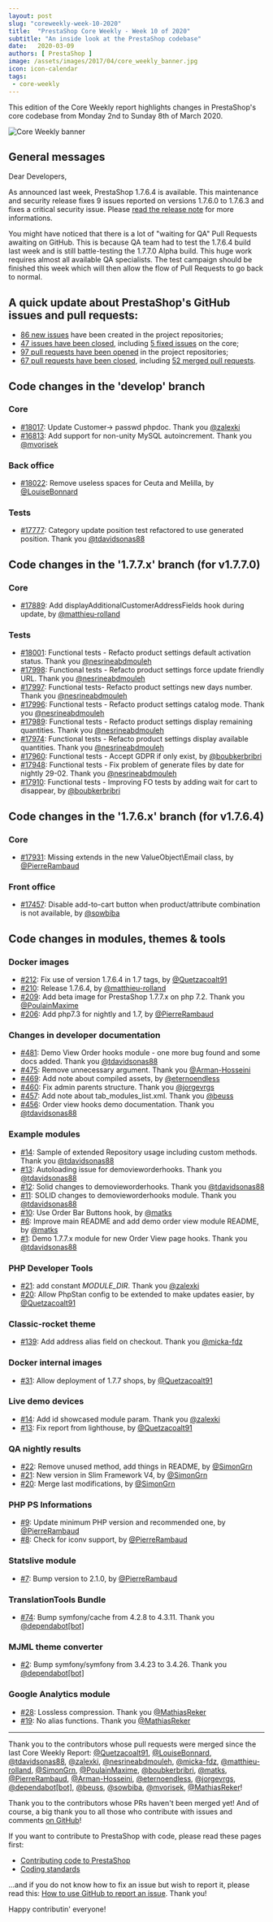 ```yaml
---
layout: post
slug: "coreweekly-week-10-2020"
title:  "PrestaShop Core Weekly - Week 10 of 2020"
subtitle: "An inside look at the PrestaShop codebase"
date:   2020-03-09
authors: [ PrestaShop ]
image: /assets/images/2017/04/core_weekly_banner.jpg
icon: icon-calendar
tags:
 - core-weekly
---
```


This edition of the Core Weekly report highlights changes in PrestaShop's core codebase from Monday 2nd to Sunday 8th of March 2020.

![Core Weekly banner](/assets/images/2018/12/banner-core-weekly.jpg)

## General messages

Dear Developers,

As announced last week, PrestaShop 1.7.6.4 is available. This maintenance and security release fixes 9 issues reported on versions 1.7.6.0 to 1.7.6.3 and fixes a critical security issue. Please [read the release note](https://build.prestashop.com/news/prestashop-1-7-6-4-maintenance-release/) for more informations.

You might have noticed that there is a lot of "waiting for QA" Pull Requests awaiting on GitHub. This is because QA team had to test the 1.7.6.4 build last week and is still battle-testing the 1.7.7.0 Alpha build. This huge work requires almost all available QA specialists. The test campaign should be finished this week which will then allow the flow of Pull Requests to go back to normal.


## A quick update about PrestaShop's GitHub issues and pull requests:

- [86 new issues](https://github.com/search?q=org%3APrestaShop+is%3Apublic++-repo%3Aprestashop%2Fprestashop.github.io++is%3Aissue+created%3A2020-03-02..2020-03-08) have been created in the project repositories;
- [47 issues have been closed](https://github.com/search?q=org%3APrestaShop+is%3Apublic++-repo%3Aprestashop%2Fprestashop.github.io++is%3Aissue+closed%3A2020-03-02..2020-03-08), including [5 fixed issues](https://github.com/search?q=org%3APrestaShop+is%3Apublic++-repo%3Aprestashop%2Fprestashop.github.io++is%3Aissue+label%3Afixed+closed%3A2020-03-02..2020-03-08) on the core;
- [97 pull requests have been opened](https://github.com/search?q=org%3APrestaShop+is%3Apublic++-repo%3Aprestashop%2Fprestashop.github.io++is%3Apr+created%3A2020-03-02..2020-03-08) in the project repositories;
- [67 pull requests have been closed](https://github.com/search?q=org%3APrestaShop+is%3Apublic++-repo%3Aprestashop%2Fprestashop.github.io++is%3Apr+closed%3A2020-03-02..2020-03-08), including [52 merged pull requests](https://github.com/search?q=org%3APrestaShop+is%3Apublic++-repo%3Aprestashop%2Fprestashop.github.io++is%3Apr+merged%3A2020-03-02..2020-03-08).


## Code changes in the 'develop' branch


### Core
* [#18017](https://github.com/PrestaShop/PrestaShop/pull/18017): Update Customer-> passwd phpdoc. Thank you [@zalexki](https://github.com/zalexki)
* [#16813](https://github.com/PrestaShop/PrestaShop/pull/16813): Add support for non-unity MySQL autoincrement. Thank you [@mvorisek](https://github.com/mvorisek)


### Back office
* [#18022](https://github.com/PrestaShop/PrestaShop/pull/18022): Remove useless spaces for Ceuta and Melilla, by [@LouiseBonnard](https://github.com/LouiseBonnard)


### Tests
* [#17777](https://github.com/PrestaShop/PrestaShop/pull/17777): Category update position test refactored to use generated position. Thank you [@tdavidsonas88](https://github.com/tdavidsonas88)


## Code changes in the '1.7.7.x' branch (for v1.7.7.0)


### Core
* [#17889](https://github.com/PrestaShop/PrestaShop/pull/17889): Add displayAdditionalCustomerAddressFields hook during update, by [@matthieu-rolland](https://github.com/matthieu-rolland)


### Tests
* [#18001](https://github.com/PrestaShop/PrestaShop/pull/18001): Functional tests - Refacto product settings default activation status. Thank you [@nesrineabdmouleh](https://github.com/nesrineabdmouleh)
* [#17998](https://github.com/PrestaShop/PrestaShop/pull/17998): Functional tests - Refacto product settings force update friendly URL. Thank you [@nesrineabdmouleh](https://github.com/nesrineabdmouleh)
* [#17997](https://github.com/PrestaShop/PrestaShop/pull/17997): Functional tests- Refacto product settings new days number. Thank you [@nesrineabdmouleh](https://github.com/nesrineabdmouleh)
* [#17996](https://github.com/PrestaShop/PrestaShop/pull/17996): Functional tests - Refacto product settings catalog mode. Thank you [@nesrineabdmouleh](https://github.com/nesrineabdmouleh)
* [#17989](https://github.com/PrestaShop/PrestaShop/pull/17989): Functional tests - Refacto product settings display remaining quantities. Thank you [@nesrineabdmouleh](https://github.com/nesrineabdmouleh)
* [#17974](https://github.com/PrestaShop/PrestaShop/pull/17974): Functional tests - Refacto product settings display available quantities. Thank you [@nesrineabdmouleh](https://github.com/nesrineabdmouleh)
* [#17960](https://github.com/PrestaShop/PrestaShop/pull/17960): Functional tests - Accept GDPR if only exist, by [@boubkerbribri](https://github.com/boubkerbribri)
* [#17948](https://github.com/PrestaShop/PrestaShop/pull/17948): Functional tests - Fix problem of generate files by date for nightly 29-02. Thank you [@nesrineabdmouleh](https://github.com/nesrineabdmouleh)
* [#17910](https://github.com/PrestaShop/PrestaShop/pull/17910): Functional tests - Improving FO tests by adding wait for cart to disappear, by [@boubkerbribri](https://github.com/boubkerbribri)


## Code changes in the '1.7.6.x' branch (for v1.7.6.4)


### Core
* [#17931](https://github.com/PrestaShop/PrestaShop/pull/17931): Missing extends in the new ValueObject\Email class, by [@PierreRambaud](https://github.com/PierreRambaud)


### Front office
* [#17457](https://github.com/PrestaShop/PrestaShop/pull/17457): Disable add-to-cart button when product/attribute combination is not available, by [@sowbiba](https://github.com/sowbiba)


## Code changes in modules, themes & tools


### Docker images
* [#212](https://github.com/PrestaShop/docker/pull/212): Fix use of version 1.7.6.4 in 1.7 tags, by [@Quetzacoalt91](https://github.com/Quetzacoalt91)
* [#210](https://github.com/PrestaShop/docker/pull/210): Release 1.7.6.4, by [@matthieu-rolland](https://github.com/matthieu-rolland)
* [#209](https://github.com/PrestaShop/docker/pull/209): Add beta image for PrestaShop 1.7.7.x on php 7.2. Thank you [@PoulainMaxime](https://github.com/PoulainMaxime)
* [#206](https://github.com/PrestaShop/docker/pull/206): Add php7.3 for nightly and 1.7, by [@PierreRambaud](https://github.com/PierreRambaud)


### Changes in developer documentation
* [#481](https://github.com/PrestaShop/docs/pull/481): Demo View Order hooks module - one more bug found and some docs added. Thank you [@tdavidsonas88](https://github.com/tdavidsonas88)
* [#475](https://github.com/PrestaShop/docs/pull/475): Remove unnecessary argument. Thank you [@Arman-Hosseini](https://github.com/Arman-Hosseini)
* [#469](https://github.com/PrestaShop/docs/pull/469): Add note about compiled assets, by [@eternoendless](https://github.com/eternoendless)
* [#460](https://github.com/PrestaShop/docs/pull/460): Fix admin parents structure. Thank you [@jorgevrgs](https://github.com/jorgevrgs)
* [#457](https://github.com/PrestaShop/docs/pull/457): Add note about tab_modules_list.xml. Thank you [@beuss](https://github.com/beuss)
* [#456](https://github.com/PrestaShop/docs/pull/456): Order view hooks demo documentation. Thank you [@tdavidsonas88](https://github.com/tdavidsonas88)


### Example modules
* [#14](https://github.com/PrestaShop/example-modules/pull/14): Sample of extended Repository usage including custom methods. Thank you [@tdavidsonas88](https://github.com/tdavidsonas88)
* [#13](https://github.com/PrestaShop/example-modules/pull/13): Autoloading issue for demovieworderhooks. Thank you [@tdavidsonas88](https://github.com/tdavidsonas88)
* [#12](https://github.com/PrestaShop/example-modules/pull/12): Solid changes to demovieworderhooks. Thank you [@tdavidsonas88](https://github.com/tdavidsonas88)
* [#11](https://github.com/PrestaShop/example-modules/pull/11): SOLID changes to demovieworderhooks module. Thank you [@tdavidsonas88](https://github.com/tdavidsonas88)
* [#10](https://github.com/PrestaShop/example-modules/pull/10): Use Order Bar Buttons hook, by [@matks](https://github.com/matks)
* [#6](https://github.com/PrestaShop/example-modules/pull/6): Improve main README and add demo order view module README, by [@matks](https://github.com/matks)
* [#1](https://github.com/PrestaShop/example-modules/pull/1): Demo 1.7.7.x module for new Order View page hooks. Thank you [@tdavidsonas88](https://github.com/tdavidsonas88)


### PHP Developer Tools
* [#21](https://github.com/PrestaShop/php-dev-tools/pull/21): add constant _MODULE_DIR_. Thank you [@zalexki](https://github.com/zalexki)
* [#20](https://github.com/PrestaShop/php-dev-tools/pull/20): Allow PhpStan config to be extended to make updates easier, by [@Quetzacoalt91](https://github.com/Quetzacoalt91)


### Classic-rocket theme
* [#139](https://github.com/PrestaShop/classic-rocket/pull/139): Add address alias field on checkout. Thank you [@micka-fdz](https://github.com/micka-fdz)


### Docker internal images
* [#31](https://github.com/PrestaShop/docker-internal-images/pull/31): Allow deployment of 1.7.7 shops, by [@Quetzacoalt91](https://github.com/Quetzacoalt91)


### Live demo devices
* [#14](https://github.com/PrestaShop/live-demo-devices/pull/14): Add id showcased module param. Thank you [@zalexki](https://github.com/zalexki)
* [#13](https://github.com/PrestaShop/live-demo-devices/pull/13): Fix report from lighthouse, by [@Quetzacoalt91](https://github.com/Quetzacoalt91)


### QA nightly results
* [#22](https://github.com/PrestaShop/QANightlyResults/pull/22): Remove unused method, add things in README, by [@SimonGrn](https://github.com/SimonGrn)
* [#21](https://github.com/PrestaShop/QANightlyResults/pull/21): New version in Slim Framework V4, by [@SimonGrn](https://github.com/SimonGrn)
* [#20](https://github.com/PrestaShop/QANightlyResults/pull/20): Merge last modifications, by [@SimonGrn](https://github.com/SimonGrn)


### PHP PS Informations
* [#9](https://github.com/PrestaShop/php-ps-info/pull/9): Update minimum PHP version and recommended one, by [@PierreRambaud](https://github.com/PierreRambaud)
* [#8](https://github.com/PrestaShop/php-ps-info/pull/8): Check for iconv support, by [@PierreRambaud](https://github.com/PierreRambaud)


### Statslive module
* [#7](https://github.com/PrestaShop/statslive/pull/7): Bump version to 2.1.0, by [@PierreRambaud](https://github.com/PierreRambaud)


### TranslationTools Bundle
* [#74](https://github.com/PrestaShop/TranslationToolsBundle/pull/74): Bump symfony/cache from 4.2.8 to 4.3.11. Thank you [@dependabot[bot]](https://github.com/apps/dependabot)


### MJML theme converter
* [#2](https://github.com/PrestaShop/mjml-theme-converter/pull/2): Bump symfony/symfony from 3.4.23 to 3.4.26. Thank you [@dependabot[bot]](https://github.com/apps/dependabot)


### Google Analytics module
* [#28](https://github.com/PrestaShop/ps_googleanalytics/pull/28): Lossless compression. Thank you [@MathiasReker](https://github.com/MathiasReker)
* [#19](https://github.com/PrestaShop/ps_googleanalytics/pull/19): No alias functions. Thank you [@MathiasReker](https://github.com/MathiasReker)


<hr />

Thank you to the contributors whose pull requests were merged since the last Core Weekly Report: [@Quetzacoalt91](https://github.com/Quetzacoalt91), [@LouiseBonnard](https://github.com/LouiseBonnard), [@tdavidsonas88](https://github.com/tdavidsonas88), [@zalexki](https://github.com/zalexki), [@nesrineabdmouleh](https://github.com/nesrineabdmouleh), [@micka-fdz](https://github.com/micka-fdz), [@matthieu-rolland](https://github.com/matthieu-rolland), [@SimonGrn](https://github.com/SimonGrn), [@PoulainMaxime](https://github.com/PoulainMaxime), [@boubkerbribri](https://github.com/boubkerbribri), [@matks](https://github.com/matks), [@PierreRambaud](https://github.com/PierreRambaud), [@Arman-Hosseini](https://github.com/Arman-Hosseini), [@eternoendless](https://github.com/eternoendless), [@jorgevrgs](https://github.com/jorgevrgs), [@dependabot[bot]](https://github.com/apps/dependabot), [@beuss](https://github.com/beuss), [@sowbiba](https://github.com/sowbiba), [@mvorisek](https://github.com/mvorisek), [@MathiasReker](https://github.com/MathiasReker)!

Thank you to the contributors whose PRs haven't been merged yet! And of course, a big thank you to all those who contribute with issues and comments [on GitHub](https://github.com/PrestaShop/PrestaShop)!

If you want to contribute to PrestaShop with code, please read these pages first:

 * [Contributing code to PrestaShop](https://devdocs.prestashop.com/1.7/contribute/contribution-guidelines/)
 * [Coding standards](https://devdocs.prestashop.com/1.7/development/coding-standards/)

...and if you do not know how to fix an issue but wish to report it, please read this: [How to use GitHub to report an issue](https://devdocs.prestashop.com/1.7/contribute/contribute-reporting-issues/). Thank you!

Happy contributin' everyone!

